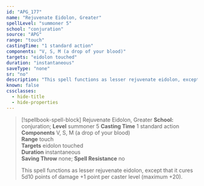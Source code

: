 ```yaml
---
id: "APG_177"
name: "Rejuvenate Eidolon, Greater"
spellLevel: "summoner 5"
school: "conjuration"
source: "APG"
range: "touch"
castingTime: "1 standard action"
components: "V, S, M (a drop of your blood)"
targets: "eidolon touched"
duration: "instantaneous"
saveType: "none"
sr: "no"
description: "This spell functions as lesser rejuvenate eidolon, except that it cures 5d10 points of damage +1 point per caster level (maximum +20)."
known: false
cssclasses:
  - hide-title
  - hide-properties
---
```


> [!spellbook-spell-block] Rejuvenate Eidolon, Greater
> **School:** conjuration; **Level** summoner 5
> **Casting Time** 1 standard action  
> **Components** V, S, M (a drop of your blood)  
> **Range** touch  
> **Targets** eidolon touched  
> **Duration** instantaneous  
> **Saving Throw** none; **Spell Resistance** no
> 
> This spell functions as lesser rejuvenate eidolon, except that it cures 5d10 points of damage +1 point per caster level (maximum +20).